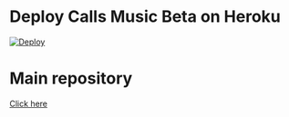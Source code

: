 # Deploy Calls Music Beta on Heroku

[![Deploy](https://www.herokucdn.com/deploy/button.svg)](https://github.com/SLdevilX/hvc/tree/SLdevilX-patch-1)

# Main repository

[Click here](https://github.com/callsmusic/callsmusic-2)
